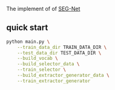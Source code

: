 The implement of of [SEG-Net](https://arxiv.org/pdf/2008.01739.pdf)

## quick start

```bash
python main.py \
    --train_data_dir TRAIN_DATA_DIR \
    --test_data_dir TEST_DATA_DIR \
    --build_vocab \
    --build_selector_data \
    --train_selector \
    --build_extractor_generator_data \
    --train_extractor_generator
```
